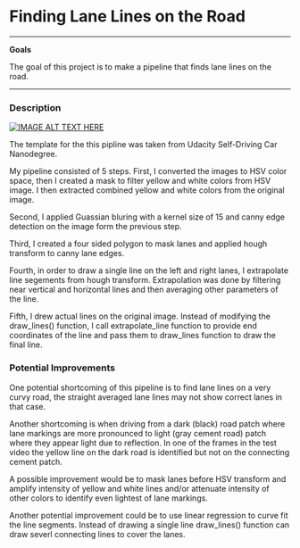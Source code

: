 # **Finding Lane Lines on the Road** 


---

**Goals**

The goal of this project is to make a pipeline that finds lane lines on the road.


[//]: # (Image References)

[image1]: ./examples/grayscale.jpg "Grayscale"

---

### Description

[![IMAGE ALT TEXT HERE](https://img.youtube.com/vi/bVtMK7KwavY/0.jpg)](https://www.youtube.com/watch?v=bVtMK7KwavY)

The template for the this pipline was taken from Udacity Self-Driving Car Nanodegree. 

My pipeline consisted of 5 steps. First, I converted the images to HSV color space, then I created a mask to filter
yellow and white colors from HSV image. I then extracted combined yellow and white colors from the original image.

Second, I applied Guassian bluring with a kernel size of 15 and canny edge detection on the image form the previous step.

Third, I created a four sided polygon to mask lanes and applied hough transform to canny lane edges.

Fourth, in order to draw a single line on the left and right lanes, I extrapolate line segements from hough transform. Extrapolation was done by filtering near vertical and horizontal lines and then averaging other parameters of the line.

Fifth, I drew actual lines on the original image. Instead of modifying the draw_lines() function, I call extrapolate_line function to provide end coordinates of the line and pass them to draw_lines function to draw the final line. 


### Potential Improvements


One potential shortcoming of this pipeline is to find lane lines on a very curvy road, the straight averaged lane lines may not show correct lanes in that case. 

Another shortcoming is when driving from a dark (black) road patch where lane markings are more pronounced to light (gray cement road) patch where they appear light due to reflection. In one of the frames in the test video the yellow line on the dark road is identified but not on the connecting cement patch.  


A possible improvement would be to mask lanes before HSV transform and amplify intensity of yellow and white lines and/or attenuate intensity of other colors to identify even lightest of lane markings. 

Another potential improvement could be to use linear regression to curve fit the line segments. Instead of drawing a single line draw_lines() function can draw severl connecting lines to cover the lanes.
